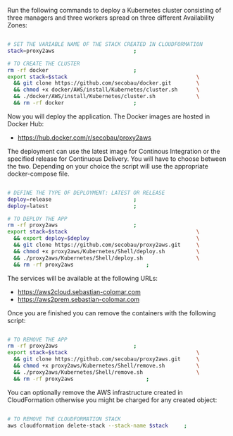 Run the following commands to deploy a Kubernetes cluster consisting of three managers and three workers spread on three different Availability Zones:

```BASH

# SET THE VARIABLE NAME OF THE STACK CREATED IN CLOUDFORMATION
stack=proxy2aws 						;

# TO CREATE THE CLUSTER
rm -rf docker 							;
export stack=$stack                                    		\
  && git clone https://github.com/secobau/docker.git   		\
  && chmod +x docker/AWS/install/Kubernetes/cluster.sh 		\
  && ./docker/AWS/install/Kubernetes/cluster.sh        		\
  && rm -rf docker 						;


```

Now you will deploy the application. The Docker images are hosted in Docker Hub:
* https://hub.docker.com/r/secobau/proxy2aws

The deployment can use the latest image for Continous Integration or the specified release for Continuous Delivery. You will have to choose between the two. Depending on your choice the script will use the appropriate docker-compose file.

```BASH

# DEFINE THE TYPE OF DEPLOYMENT: LATEST OR RELEASE
deploy=release 							;
deploy=latest 							;

# TO DEPLOY THE APP
rm -rf proxy2aws 						;
export stack=$stack                                       	\
  && export deploy=$deploy                                	\
  && git clone https://github.com/secobau/proxy2aws.git   	\
  && chmod +x proxy2aws/Kubernetes/Shell/deploy.sh        	\
  && ./proxy2aws/Kubernetes/Shell/deploy.sh               	\
  && rm -rf proxy2aws 						;


```

The services will be available at the following URLs:
* https://aws2cloud.sebastian-colomar.com
* https://aws2prem.sebastian-colomar.com

Once you are finished you can remove the containers with the following script:

```BASH

# TO REMOVE THE APP
rm -rf proxy2aws 						;
export stack=$stack                                      	\
  && git clone https://github.com/secobau/proxy2aws.git 	\
  && chmod +x proxy2aws/Kubernetes/Shell/remove.sh       	\
  && ./proxy2aws/Kubernetes/Shell/remove.sh              	\
  && rm -rf proxy2aws 						;


```

You can optionally remove the AWS infrastructure created in CloudFormation otherwise you might be charged for any created object:

```BASH

# TO REMOVE THE CLOUDFORMATION STACK
aws cloudformation delete-stack --stack-name $stack		; 


```


